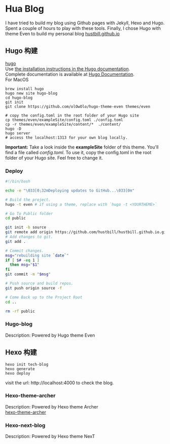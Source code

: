 # Hua Blog
I have tried to build my blog using Github pages with Jekyll, Hexo and Hugo. 
Spent a couple of hours to play with these tools.
Finally, I chose Hugo with theme Even to build my personal blog [hustbill.github.io](hustbill.github.io)

## Hugo 构建
[hugo](https://github.com/gohugoio/hugo)  
Use [the installation instructions in the Hugo documentation](https://gohugo.io/getting-started/installing/).  
Complete documentation is available at [Hugo Documentation](https://gohugo.io/getting-started/).  
For MacOS
```
brew install hugo
hugo new site hugo-blog
cd hugo-blog
git init
git clone https://github.com/olOwOlo/hugo-theme-even themes/even

# copy the config.toml in the root folder of your Hugo site
cp themes/even/exampleSite/config.toml ./config.toml
cp -r themes/even/exampleSite/content/*  ./content/
hugo -D
hugo server
# access the localhost:1313 for your own blog locally.

```

**Important:** Take a look inside the **exampleSite** folder of this theme. You'll find a file called *config.toml*. To use it, copy the config.toml in the root folder of your Hugo site. Feel free to change it.

### Deploy
```sh
#!/bin/bash

echo -e "\033[0;32mDeploying updates to GitHub...\033[0m"

# Build the project.
hugo -t even # if using a theme, replace with `hugo -t <YOURTHEME>`

# Go To Public folder
cd public

git init -b source
git remote add origin https://github.com/hustbill/hustbill.github.io.git
# Add changes to git.
git add .

# Commit changes.
msg="rebuilding site `date`"
if [ $# -eq 1 ]
  then msg="$1"
fi
git commit -m "$msg"

# Push source and build repos.
git push origin source -f

# Come Back up to the Project Root
cd ..

rm -rf public

```

### Hugo-blog
Description: Powered by Hugo theme Even

## Hexo 构建

```
hexo init tech-blog
hexo generate
hexo deploy

```
visit the url: http://localhost:4000 to check the blog.   

###  Hexo-theme-archer
Description: Powered by Hexo theme Archer  
[hexo-theme-archer](https://github.com/fi3ework/)  

### Hexo-next-blog 
Description: Powered by Hexo theme NexT  


